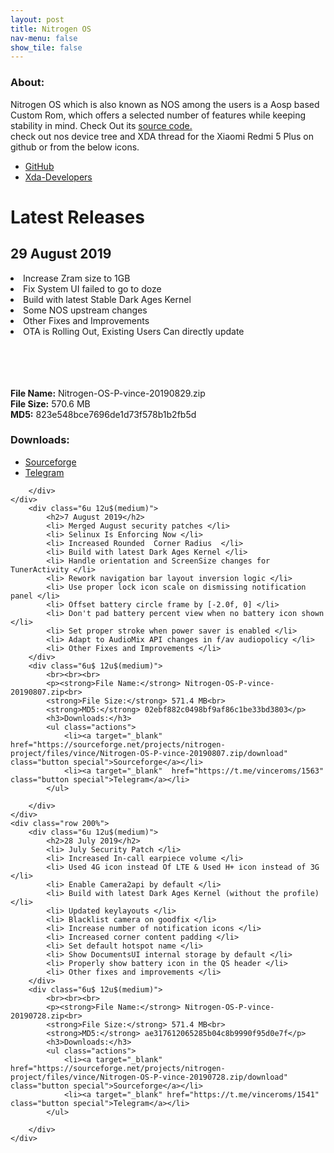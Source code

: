 ```yaml
---
layout: post
title: Nitrogen OS
nav-menu: false
show_tile: false
---
```


<div id="main" class="alt">
    <div class="inner">
    <h3>About:</h3>
    <p> Nitrogen OS which is also known as NOS among the users is a Aosp based Custom Rom, which offers a selected number of features while keeping stability in mind. Check Out its <a href="https://github.com/nitrogen-project/" target="_blank">source code.</a> <br> check out nos device tree and XDA thread for the Xiaomi Redmi 5 Plus on github or from the below icons. </p>
    <ul class="icons">
        <li>
            <a href="https://github.com/PrateekPunetha/android_device_xiaomi_vince" class="icon alt fa-github" target="_blank">
            <span class="label">GitHub</span>
            </a>
        </li>
        <li>
            <a href="https://bit.ly/NitrogenVince" class="icon alt fa-android" target="_blank">
            <span class="label">Xda-Developers</span>
            </a>
        </li>
    </ul>
    <h1>Latest Releases</h1>
    <div class="row 200%">
       <div class="6u 12u$(medium)">
            <h2>29 August 2019</h2>
            <li> Increase Zram size to 1GB </li>
            <li> Fix System UI failed to go to doze </li>
            <li> Build with latest Stable Dark Ages Kernel </li>
            <li> Some NOS upstream changes</li>
            <li> Other Fixes and Improvements </li>
            <li> OTA is Rolling Out, Existing Users Can directly update </li><br>
        </div>
        <div class="6u$ 12u$(medium)">
            <br><br><br>
            <p><strong>File Name:</strong> Nitrogen-OS-P-vince-20190829.zip<br>
            <strong>File Size:</strong> 570.6 MB<br>
            <strong>MD5:</strong> 823e548bce7696de1d73f578b1b2fb5d</p>
            <h3>Downloads:</h3>
            <ul class="actions">
                <li><a target="_blank" href="https://sourceforge.net/projects/nitrogen-project/files/vince/Nitrogen-OS-P-vince-20190829.zip/download" class="button special">Sourceforge</a></li>
                <li><a target="_blank"  href="https://t.me/vinceroms/1591" class="button special">Telegram</a></li>
            </ul>
            
        </div>
    </div>
        <div class="6u 12u$(medium)">
            <h2>7 August 2019</h2>
            <li> Merged August security patches </li>
            <li> Selinux Is Enforcing Now </li>
            <li> Increased Rounded  Corner Radius  </li>
            <li> Build with latest Dark Ages Kernel </li>
            <li> Handle orientation and ScreenSize changes for TunerActivity </li>
            <li> Rework navigation bar layout inversion logic </li>
            <li> Use proper lock icon scale on dismissing notification panel </li>
            <li> Offset battery circle frame by [-2.0f, 0] </li>
            <li> Don't pad battery percent view when no battery icon shown </li>
            <li> Set proper stroke when power saver is enabled </li>
            <li> Adapt to AudioMix API changes in f/av audiopolicy </li>
            <li> Other Fixes and Improvements </li>
        </div>
        <div class="6u$ 12u$(medium)">
            <br><br><br>
            <p><strong>File Name:</strong> Nitrogen-OS-P-vince-20190807.zip<br>
            <strong>File Size:</strong> 571.4 MB<br>
            <strong>MD5:</strong> 02ebf882c0498bf9af86c1be33bd3803</p>
            <h3>Downloads:</h3>
            <ul class="actions">
                <li><a target="_blank" href="https://sourceforge.net/projects/nitrogen-project/files/vince/Nitrogen-OS-P-vince-20190807.zip/download" class="button special">Sourceforge</a></li>
                <li><a target="_blank"  href="https://t.me/vinceroms/1563" class="button special">Telegram</a></li>
            </ul>
            
        </div>
    </div>
    <div class="row 200%">
        <div class="6u 12u$(medium)">
            <h2>28 July 2019</h2>
            <li> July Security Patch </li>
            <li> Increased In-call earpiece volume </li>
            <li> Used 4G icon instead Of LTE & Used H+ icon instead of 3G </li>
            <li> Enable Camera2api by default </li>
            <li> Build with latest Dark Ages Kernel (without the profile) </li>
            <li> Updated keylayouts </li>
            <li> Blacklist camera on goodfix </li>
            <li> Increase number of notification icons </li>
            <li> Increased corner content padding </li>
            <li> Set default hotspot name </li>
            <li> Show DocumentsUI internal storage by default </li>
            <li> Properly show battery icon in the QS header </li>
            <li> Other fixes and improvements </li>
        </div>
        <div class="6u$ 12u$(medium)">
            <br><br><br>
            <p><strong>File Name:</strong> Nitrogen-OS-P-vince-20190728.zip<br>
            <strong>File Size:</strong> 571.4 MB<br>
            <strong>MD5:</strong> ae317612065285b04c8b9990f95d0e7f</p>
            <h3>Downloads:</h3>
            <ul class="actions">
                <li><a target="_blank" href="https://sourceforge.net/projects/nitrogen-project/files/vince/Nitrogen-OS-P-vince-20190728.zip/download" class="button special">Sourceforge</a></li>
                <li><a target="_blank" href="https://t.me/vinceroms/1541" class="button special">Telegram</a></li>
            </ul>

        </div>
    </div>


